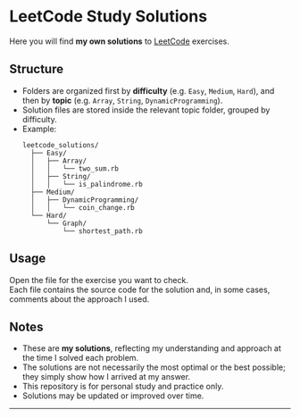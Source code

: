 # LeetCode Study Solutions

Here you will find **my own solutions** to [LeetCode](https://leetcode.com/) exercises.

## Structure

- Folders are organized first by **difficulty** (e.g. `Easy`, `Medium`, `Hard`), and then by **topic** (e.g. `Array`, `String`, `DynamicProgramming`).
- Solution files are stored inside the relevant topic folder, grouped by difficulty.
- Example:
  ```
  leetcode_solutions/
    ├── Easy/
    │   ├── Array/
    │   │   └── two_sum.rb
    │   ├── String/
    │   │   └── is_palindrome.rb
    ├── Medium/
    │   ├── DynamicProgramming/
    │   │   └── coin_change.rb
    └── Hard/
        └── Graph/
            └── shortest_path.rb
  ```

## Usage

Open the file for the exercise you want to check.  
Each file contains the source code for the solution and, in some cases, comments about the approach I used.

## Notes

- These are **my solutions**, reflecting my understanding and approach at the time I solved each problem.
- The solutions are not necessarily the most optimal or the best possible; they simply show how I arrived at my answer.
- This repository is for personal study and practice only.
- Solutions may be updated or improved over time.

---
